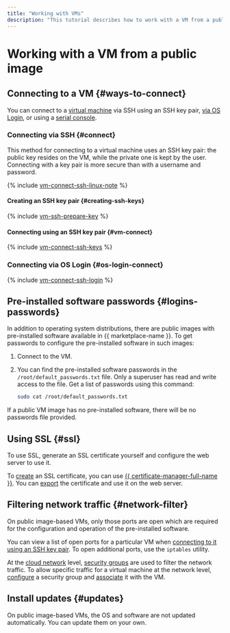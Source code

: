 ```yaml
---
title: "Working with VMs"
description: "This tutorial describes how to work with a VM from a public image in {{ yandex-cloud }}. Find out how to perform operations, such as connecting to a VM using an SSH key pair, generating an SSH key pair on Linux/MacOS, Windows 7, 8, 10, connecting to a VM via OS Login, using SSL certificates, filtering network traffic, and installing updates."
---
```


# Working with a VM from a public image

## Connecting to a VM {#ways-to-connect}

You can connect to a [virtual machine](../../concepts/vm.md) via SSH using an SSH key pair, [via OS Login](../vm-connect/os-login.md), or using a [serial console](../serial-console/index.md).

### Connecting via SSH {#connect}

This method for connecting to a virtual machine uses an SSH key pair: the public key resides on the VM, while the private one is kept by the user. Connecting with a key pair is more secure than with a username and password.

{% include [vm-connect-ssh-linux-note](../../../_includes/vm-connect-ssh-linux-note.md) %}

#### Creating an SSH key pair {#creating-ssh-keys}

{% include [vm-ssh-prepare-key](../../../_includes/vm-ssh-prepare-key.md) %}

#### Connecting using an SSH key pair {#vm-connect}

{% include [vm-connect-ssh-keys](../../../_includes/vm-connect-ssh-keys.md) %}

### Connecting via OS Login {#os-login-connect}

{% include [vm-connect-ssh-login](../../../_includes/vm-connect-ssh-login.md) %}

## Pre-installed software passwords {#logins-passwords}

In addition to operating system distributions, there are public images with pre-installed software available in {{ marketplace-name }}. To get passwords to configure the pre-installed software in such images:

1. Connect to the VM.

1. You can find the pre-installed software passwords in the `/root/default_passwords.txt` file. Only a superuser has read and write access to the file. Get a list of passwords using this command:

   ```bash
   sudo cat /root/default_passwords.txt
   ```

If a public VM image has no pre-installed software, there will be no passwords file provided.

## Using SSL {#ssl}

To use SSL, generate an SSL certificate yourself and configure the web server to use it.

To [create](../../../certificate-manager/operations/managed/cert-create.md) an SSL certificate, you can use [{{ certificate-manager-full-name }}](../../../certificate-manager/). You can [export](../../../certificate-manager/operations/managed/cert-get-content.md) the certificate and use it on the web server.

## Filtering network traffic {#network-filter}

On public image-based VMs, only those ports are open which are required for the configuration and operation of the pre-installed software.

You can view a list of open ports for a particular VM when [connecting to it using an SSH key pair](../vm-connect/ssh.md). To open additional ports, use the `iptables` utility.

At the [cloud network](../../../vpc/concepts/network.md#network) level, [security groups](../../../vpc/concepts/security-groups.md) are used to filter the network traffic. To allow specific traffic for a virtual machine at the network level, [configure](../../../vpc/operations/security-group-add-rule.md) a security group and [associate](../vm-control/vm-change-security-groups-set.md) it with the VM.

## Install updates {#updates}

On public image-based VMs, the OS and software are not updated automatically. You can update them on your own.